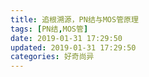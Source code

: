 ```yaml
---
title: 追根溯源，PN结与MOS管原理
tags: [PN结,MOS管]
date: 2019-01-31 17:29:50
updated: 2019-01-31 17:29:50
categories: 好奇尚异
---
```



